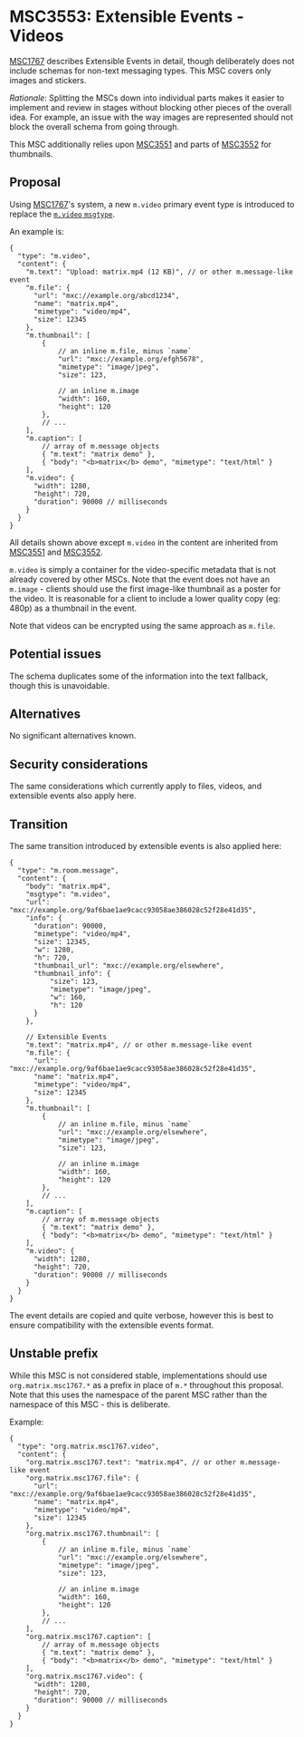 # MSC3553: Extensible Events - Videos

[MSC1767](https://github.com/matrix-org/matrix-doc/pull/1767) describes Extensible Events in detail,
though deliberately does not include schemas for non-text messaging types. This MSC covers only images
and stickers.

*Rationale*: Splitting the MSCs down into individual parts makes it easier to implement and review in
stages without blocking other pieces of the overall idea. For example, an issue with the way images
are represented should not block the overall schema from going through.

This MSC additionally relies upon [MSC3551](https://github.com/matrix-org/matrix-doc/pull/3551) and
parts of [MSC3552](https://github.com/matrix-org/matrix-doc/pull/3552) for thumbnails.

## Proposal

Using [MSC1767](https://github.com/matrix-org/matrix-doc/pull/1767)'s system, a new `m.video` primary
event type is introduced to replace the [`m.video` `msgtype`](https://spec.matrix.org/v1.1/client-server-api/#mvideo).

An example is:

```json5
{
  "type": "m.video",
  "content": {
    "m.text": "Upload: matrix.mp4 (12 KB)", // or other m.message-like event
    "m.file": {
      "url": "mxc://example.org/abcd1234",
      "name": "matrix.mp4",
      "mimetype": "video/mp4",
      "size": 12345
    },
    "m.thumbnail": [
        {
            // an inline m.file, minus `name`
            "url": "mxc://example.org/efgh5678",
            "mimetype": "image/jpeg",
            "size": 123,

            // an inline m.image
            "width": 160,
            "height": 120
        },
        // ...
    ],
    "m.caption": [
        // array of m.message objects
        { "m.text": "matrix demo" },
        { "body": "<b>matrix</b> demo", "mimetype": "text/html" }
    ],
    "m.video": {
      "width": 1280,
      "height": 720,
      "duration": 90000 // milliseconds
    }
  }
}
```

All details shown above except `m.video` in the content are inherited from [MSC3551](https://github.com/matrix-org/matrix-doc/pull/3551) and [MSC3552](https://github.com/matrix-org/matrix-doc/pull/3552).

`m.video` is simply a container for the video-specific metadata that is not already covered by other MSCs.
Note that the event does not have an `m.image` - clients should use the first image-like thumbnail as a poster
for the video. It is reasonable for a client to include a lower quality copy (eg: 480p) as a thumbnail in the
event.

Note that videos can be encrypted using the same approach as `m.file`.

## Potential issues

The schema duplicates some of the information into the text fallback, though this is unavoidable.

## Alternatives

No significant alternatives known.

## Security considerations

The same considerations which currently apply to files, videos, and extensible events also apply here.

## Transition

The same transition introduced by extensible events is also applied here:

```json5
{
  "type": "m.room.message",
  "content": {
    "body": "matrix.mp4",
    "msgtype": "m.video",
    "url": "mxc://example.org/9af6bae1ae9cacc93058ae386028c52f28e41d35",
    "info": {
      "duration": 90000,
      "mimetype": "video/mp4",
      "size": 12345,
      "w": 1280,
      "h": 720,
      "thumbnail_url": "mxc://example.org/elsewhere",
      "thumbnail_info": {
          "size": 123,
          "mimetype": "image/jpeg",
          "w": 160,
          "h": 120
      }
    },

    // Extensible Events
    "m.text": "matrix.mp4", // or other m.message-like event
    "m.file": {
      "url": "mxc://example.org/9af6bae1ae9cacc93058ae386028c52f28e41d35",
      "name": "matrix.mp4",
      "mimetype": "video/mp4",
      "size": 12345
    },
    "m.thumbnail": [
        {
            // an inline m.file, minus `name`
            "url": "mxc://example.org/elsewhere",
            "mimetype": "image/jpeg",
            "size": 123,

            // an inline m.image
            "width": 160,
            "height": 120
        },
        // ...
    ],
    "m.caption": [
        // array of m.message objects
        { "m.text": "matrix demo" },
        { "body": "<b>matrix</b> demo", "mimetype": "text/html" }
    ],
    "m.video": {
      "width": 1280,
      "height": 720,
      "duration": 90000 // milliseconds
    }
  }
}
```

The event details are copied and quite verbose, however this is best to ensure compatibility with the
extensible events format.

## Unstable prefix

While this MSC is not considered stable, implementations should use `org.matrix.msc1767.*` as a prefix in
place of `m.*` throughout this proposal. Note that this uses the namespace of the parent MSC rather than
the namespace of this MSC - this is deliberate.

Example:
```json5
{
  "type": "org.matrix.msc1767.video",
  "content": {
    "org.matrix.msc1767.text": "matrix.mp4", // or other m.message-like event
    "org.matrix.msc1767.file": {
      "url": "mxc://example.org/9af6bae1ae9cacc93058ae386028c52f28e41d35",
      "name": "matrix.mp4",
      "mimetype": "video/mp4",
      "size": 12345
    },
    "org.matrix.msc1767.thumbnail": [
        {
            // an inline m.file, minus `name`
            "url": "mxc://example.org/elsewhere",
            "mimetype": "image/jpeg",
            "size": 123,

            // an inline m.image
            "width": 160,
            "height": 120
        },
        // ...
    ],
    "org.matrix.msc1767.caption": [
        // array of m.message objects
        { "m.text": "matrix demo" },
        { "body": "<b>matrix</b> demo", "mimetype": "text/html" }
    ],
    "org.matrix.msc1767.video": {
      "width": 1280,
      "height": 720,
      "duration": 90000 // milliseconds
    }
  }
}
```
